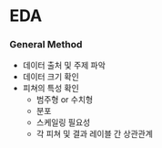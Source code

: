 # EDA
### General Method
- 데이터 출처 및 주제 파악
- 데이터 크기 확인
- 피쳐의 특성 확인
    - 범주형 or 수치형
    - 분포
    - 스케일링 필요성
    - 각 피쳐 및 결과 레이블 간 상관관계